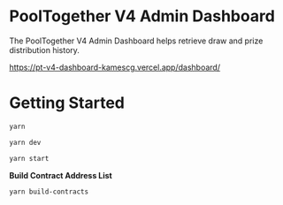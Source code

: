 # PoolTogether V4 Admin Dashboard

The PoolTogether V4 Admin Dashboard helps retrieve draw and prize distribution history.

https://pt-v4-dashboard-kamescg.vercel.app/dashboard/

# Getting Started

```.sh
yarn
```

```.sh
yarn dev
```

```.sh
yarn start
```

**Build Contract Address List**
```.sh
yarn build-contracts
```
